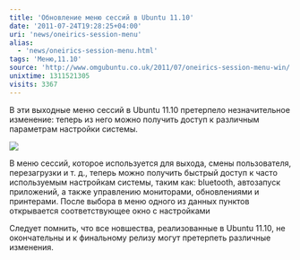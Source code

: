 ```yaml
---
title: 'Обновление меню сессий в Ubuntu 11.10'
date: '2011-07-24T19:28:25+04:00'
uri: 'news/oneirics-session-menu'
alias: 
  - 'news/oneirics-session-menu.html'
tags: 'Меню,11.10'
source: 'http://www.omgubuntu.co.uk/2011/07/oneirics-session-menu-win/'
unixtime: 1311521305
visits: 3367
---
```

В эти выходные меню сессий в Ubuntu 11.10 претерпело незначительное изменение: теперь из него можно получить доступ к различным параметрам настройки системы.

[![](img/2011/07/24/19-00/ubuntu-11-10-oneirics-session-5970048813-o.jpg)](img/2011/07/24/19-00/ubuntu-11-10-oneirics-session-5970048813-o.jpg)

В меню сессий, которое используется для выхода, смены пользователя, перезагрузки и т. д., теперь можно получить быстрый доступ к часто используемым настройкам системы, таким как: bluetooth, автозапуск приложений, а также управлению мониторами, обновлениями и принтерами. После выбора в меню одного из данных пунктов открывается соответствующее окно с настройками

Следует помнить, что все новшества, реализованные в Ubuntu 11.10, не окончательны и к финальному релизу могут претерпеть различные изменения.
